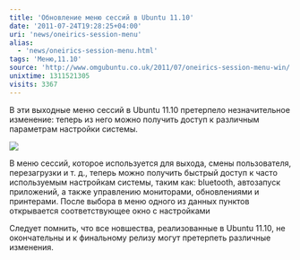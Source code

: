 ```yaml
---
title: 'Обновление меню сессий в Ubuntu 11.10'
date: '2011-07-24T19:28:25+04:00'
uri: 'news/oneirics-session-menu'
alias: 
  - 'news/oneirics-session-menu.html'
tags: 'Меню,11.10'
source: 'http://www.omgubuntu.co.uk/2011/07/oneirics-session-menu-win/'
unixtime: 1311521305
visits: 3367
---
```

В эти выходные меню сессий в Ubuntu 11.10 претерпело незначительное изменение: теперь из него можно получить доступ к различным параметрам настройки системы.

[![](img/2011/07/24/19-00/ubuntu-11-10-oneirics-session-5970048813-o.jpg)](img/2011/07/24/19-00/ubuntu-11-10-oneirics-session-5970048813-o.jpg)

В меню сессий, которое используется для выхода, смены пользователя, перезагрузки и т. д., теперь можно получить быстрый доступ к часто используемым настройкам системы, таким как: bluetooth, автозапуск приложений, а также управлению мониторами, обновлениями и принтерами. После выбора в меню одного из данных пунктов открывается соответствующее окно с настройками

Следует помнить, что все новшества, реализованные в Ubuntu 11.10, не окончательны и к финальному релизу могут претерпеть различные изменения.
